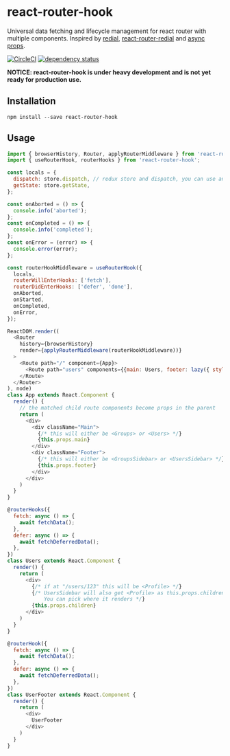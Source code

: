 react-router-hook
=========================

Universal data fetching and lifecycle management for react router with multiple components. Inspired by [redial](https://github.com/markdalgleish/redial), [react-router-redial](https://github.com/dlmr/react-router-redial) and [async props](https://github.com/ryanflorence/async-props).

[![CircleCI](https://circleci.com/gh/kouhin/react-router-hook.svg?style=svg)](https://circleci.com/gh/kouhin/react-router-hook)
[![dependency status](https://david-dm.org/kouhin/react-router-hook.svg?style=flat-square)](https://david-dm.org/kouhin/react-router-hook)

**NOTICE: react-router-hook is under heavy development and is not yet ready for production use.**

## Installation

```
npm install --save react-router-hook
```

## Usage

```javascript
import { browserHistory, Router, applyRouterMiddleware } from 'react-router';
import { useRouterHook, routerHooks } from 'react-router-hook';

const locals = {
  dispatch: store.dispatch, // redux store and dispatch, you can use any locals
  getState: store.getState,
};

const onAborted = () => {
  console.info('aborted');
};
const onCompleted = () => {
  console.info('completed');
};
const onError = (error) => {
  console.error(error);
};

const routerHookMiddleware = useRouterHook({
  locals,
  routerWillEnterHooks: ['fetch'],
  routerDidEnterHooks: ['defer', 'done'],
  onAborted,
  onStarted,
  onCompleted,
  onError,
});

ReactDOM.render((
  <Router
    history={browserHistory}
    render={applyRouterMiddleware(routerHookMiddleware))}
  >
    <Route path="/" component={App}>
      <Route path="users" components={{main: Users, footer: lazy({ style: { height: 500 } })(UserFooter)}} />
    </Route>
  </Router>
), node)
class App extends React.Component {
  render() {
    // the matched child route components become props in the parent
    return (
      <div>
        <div className="Main">
          {/* this will either be <Groups> or <Users> */}
          {this.props.main}
        </div>
        <div className="Footer">
          {/* this will either be <GroupsSidebar> or <UsersSidebar> */}
          {this.props.footer}
        </div>
      </div>
    )
  }
}

@routerHooks({
  fetch: async () => {
    await fetchData();
  },
  defer: async () => {
    await fetchDeferredData();
  },
})
class Users extends React.Component {
  render() {
    return (
      <div>
        {/* if at "/users/123" this will be <Profile> */}
        {/* UsersSidebar will also get <Profile> as this.props.children.
            You can pick where it renders */}
        {this.props.children}
      </div>
    )
  }
}

@routerHook({
  fetch: async () => {
    await fetchData();
  },
  defer: async () => {
    await fetchDeferredData();
  },
})
class UserFooter extends React.Component {
  render() {
    return (
      <div>
        UserFooter
      </div>
    )
  }
}
```
